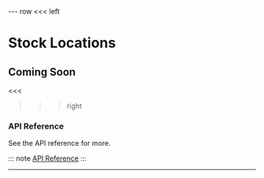 --- row
<<< left
# Stock Locations
## Coming Soon
<<<

>>> right

### API Reference
See the API reference for more.

::: note
[API Reference](api/index.html)
:::

>>>
---
